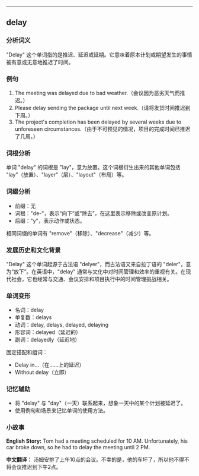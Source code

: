 
---------------
## delay
### 分析词义
"Delay" 这个单词指的是推迟、延迟或延期。它意味着原本计划或期望发生的事情被有意或无意地推迟了时间。

### 例句
1. The meeting was delayed due to bad weather.（会议因为恶劣天气而推迟。）
2. Please delay sending the package until next week.（请将发货时间推迟到下周。）
3. The project's completion has been delayed by several weeks due to unforeseen circumstances.（由于不可预见的情况，项目的完成时间已推迟了几周。）

### 词根分析
单词 "delay" 的词根是 "lay"，意为放置。这个词根衍生出来的其他单词包括 "lay"（放置）、"layer"（层）、"layout"（布局）等。

### 词缀分析
- 前缀：无
- 词根："de-"，表示“向下”或“除去”，在这里表示移除或改变原计划。
- 后缀："y"，表示动作或状态。

相同词缀的单词有 "remove"（移除）、"decrease"（减少）等。

### 发展历史和文化背景
"Delay" 这个单词起源于古法语 "delyer"，而古法语又来自拉丁语的 "deler"，意为“放下”。在英语中，"delay" 通常与文化中对时间管理和效率的重视有关。在现代社会，它也经常与交通、会议安排和项目执行中的时间管理挑战相关。

### 单词变形
- 名词：delay
- 单复数：delays
- 动词：delay, delays, delayed, delaying
- 形容词：delayed（延迟的）
- 副词：delayedly（延迟地）

固定搭配和组词：
- Delay in...（在……上的延迟）
- Without delay（立即）

### 记忆辅助
- 将 "delay" 与 "day"（一天）联系起来，想象一天中的某个计划被延迟了。
- 使用例句和场景来记忆单词的使用方法。

### 小故事
**English Story:**
Tom had a meeting scheduled for 10 AM. Unfortunately, his car broke down, so he had to delay the meeting until 2 PM.

**中文翻译：**
汤姆安排了上午10点的会议。不幸的是，他的车坏了，所以他不得不将会议推迟到下午2点。

